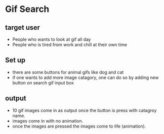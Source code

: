 # Gif Search

## target user

* People who wants to look at gif all day
* People who is tired from work and chill at their own time

## Set up
* there are some buttons for animal gifs like dog and cat
* if one wants to add more image catagory, one can do so by adding new button on search gif input box

## output
* 10 gif images come in as output once the button is press with catagroy name.
* images come in with no animation.
* once the images are pressed the images come to life (animation).
